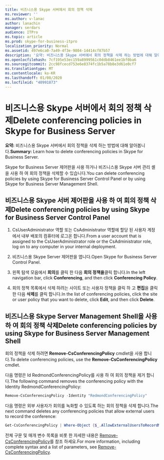 ```yaml
---
title: 비즈니스용 Skype 서버에서 회의 정책 삭제
ms.reviewer: ''
ms.author: v-lanac
author: lanachin
manager: serdars
audience: ITPro
ms.topic: article
ms.prod: skype-for-business-itpro
localization_priority: Normal
ms.assetid: 497e6ca0-7a49-4f3e-9804-14414cf87b57
description: '요약: 비즈니스용 Skype 서버에서 회의 정책을 삭제 하는 방법에 대해 알아보세요.'
ms.openlocfilehash: 7cf195e53ec159a8999561c0ddb8461ee1bf0ba6
ms.sourcegitcommit: 2cc98fcecd753e6e8374fc1b5a78b8e3d61e0cf7
ms.translationtype: MT
ms.contentlocale: ko-KR
ms.lasthandoff: 01/08/2020
ms.locfileid: "40991873"
---
```

# <a name="delete-conferencing-policies-in-skype-for-business-server"></a><span data-ttu-id="0f680-103">비즈니스용 Skype 서버에서 회의 정책 삭제</span><span class="sxs-lookup"><span data-stu-id="0f680-103">Delete conferencing policies in Skype for Business Server</span></span>
 
<span data-ttu-id="0f680-104">**요약:** 비즈니스용 Skype 서버에서 회의 정책을 삭제 하는 방법에 대해 알아봅니다.</span><span class="sxs-lookup"><span data-stu-id="0f680-104">**Summary:** Learn how to delete conferencing policies in Skype for Business Server.</span></span>
  
<span data-ttu-id="0f680-105">Skype for Business Server 제어판을 사용 하거나 비즈니스용 Skype 서버 관리 셸을 사용 하 여 회의 정책을 삭제할 수 있습니다.</span><span class="sxs-lookup"><span data-stu-id="0f680-105">You can delete conferencing policies by using Skype for Business Server Control Panel or by using Skype for Business Server Management Shell.</span></span>
  
## <a name="delete-conferencing-policies-by-using-skype-for-business-server-control-panel"></a><span data-ttu-id="0f680-106">비즈니스용 Skype 서버 제어판을 사용 하 여 회의 정책 삭제</span><span class="sxs-lookup"><span data-stu-id="0f680-106">Delete conferencing policies by using Skype for Business Server Control Panel</span></span>

1. <span data-ttu-id="0f680-107">CsUserAdministrator 역할 또는 CsAdministrator 역할에 할당 된 사용자 계정에서 내부 배포의 컴퓨터에 로그온 합니다.</span><span class="sxs-lookup"><span data-stu-id="0f680-107">From a user account that is assigned to the CsUserAdministrator role or the CsAdministrator role, log on to any computer in your internal deployment.</span></span>
    
2.  <span data-ttu-id="0f680-108">비즈니스용 Skype Server 제어판을 엽니다.</span><span class="sxs-lookup"><span data-stu-id="0f680-108">Open Skype for Business Server Control Panel.</span></span>
    
3. <span data-ttu-id="0f680-109">왼쪽 탐색 모음에서 **회의**를 클릭 한 다음 **회의 정책을**클릭 합니다.</span><span class="sxs-lookup"><span data-stu-id="0f680-109">In the left navigation bar, click **Conferencing**, and then click **Conferencing Policy**.</span></span>
    
4. <span data-ttu-id="0f680-110">회의 정책 목록에서 삭제 하려는 사이트 또는 사용자 정책을 클릭 하 고 **편집**을 클릭 한 다음 **삭제**를 클릭 합니다.</span><span class="sxs-lookup"><span data-stu-id="0f680-110">In the list of conferencing policies, click the site or user policy that you want to delete, click **Edit**, and then click **Delete**.</span></span>
    
## <a name="delete-conferencing-policies-by-using-skype-for-business-server-management-shell"></a><span data-ttu-id="0f680-111">비즈니스용 Skype Server Management Shell을 사용 하 여 회의 정책 삭제</span><span class="sxs-lookup"><span data-stu-id="0f680-111">Delete conferencing policies by using Skype for Business Server Management Shell</span></span>

<span data-ttu-id="0f680-112">회의 정책을 삭제 하려면 **Remove-CsConferencingPolicy** cmdlet을 사용 합니다.</span><span class="sxs-lookup"><span data-stu-id="0f680-112">To delete conferencing policies, use the **Remove-CsConferencingPolicy** cmdlet.</span></span>
  
<span data-ttu-id="0f680-113">다음 명령은 Id RedmondConferencingPolicy를 사용 하 여 회의 정책을 제거 합니다.</span><span class="sxs-lookup"><span data-stu-id="0f680-113">The following command removes the conferencing policy with the Identity RedmondConferencingPolicy:</span></span>
  
```PowerShell
Remove-CsConferencingPolicy -Identity "RedmondConferencingPolicy"
```

<span data-ttu-id="0f680-114">다음 명령은 외부 사용자가 회의를 녹화할 수 있도록 하는 회의 정책을 삭제 합니다.</span><span class="sxs-lookup"><span data-stu-id="0f680-114">The next command deletes any conferencing policies that allow external users to record the conference:</span></span>
  
```PowerShell
Get-CsConferencingPolicy | Where-Object {$_.AllowExternalUsersToRecordMeetings -eq $True} | Remove-CsConferencingPolicy
```

<span data-ttu-id="0f680-115">전체 구문 및 매개 변수 목록을 비롯 한 자세한 내용은 [Remove-CsConferencingPolicy](https://docs.microsoft.com/powershell/module/skype/remove-csconferencingpolicy?view=skype-ps)를 참조 하세요.</span><span class="sxs-lookup"><span data-stu-id="0f680-115">For more information, including complete syntax and a list of parameters, see [Remove-CsConferencingPolicy](https://docs.microsoft.com/powershell/module/skype/remove-csconferencingpolicy?view=skype-ps).</span></span>
  


